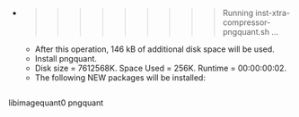 * >>>>>>>>> Running inst-xtra-compressor-pngquant.sh ...
  * After this operation, 146 kB of additional disk space will be used.
  * Install pngquant.
  * Disk size = 7612568K. Space Used = 256K. Runtime = 00:00:00:02.
  * The following NEW packages will be installed:
  ```bash
libimagequant0 pngquant
  ```
